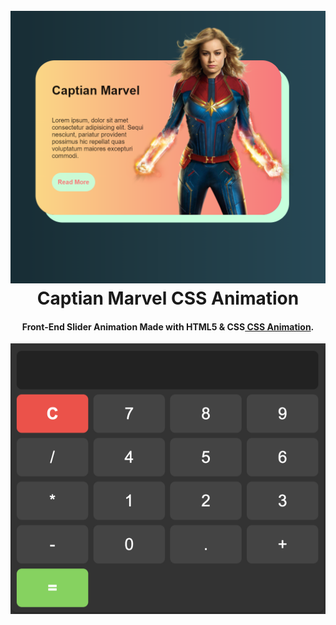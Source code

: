 
<h1 align="center">
  <br>
  <a href="https://pabloasanch.github.io/Captian-Marvel-CSS-Animation/"><img src="https://github.com/PabloASanch/Captian-Marvel-CSS-Animation/blob/main/Animation.png"></img></a>
  <br>
  Captian Marvel CSS Animation
  <br>
</h1>

<h4 align="center">Front-End Slider Animation Made with HTML5 & CSS<a href="https://github.com/PabloASanch/Captian-Marvel-CSS-Animation/blob/main/Animation.png" target="_blank"> CSS Animation</a>.</h4>


![screenshot](https://github.com/PabloASanch/SimpleCalculator/blob/main/image.png)



